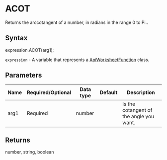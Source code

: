 # ACOT

Returns the arccotangent of a number, in radians in the range 0 to Pi..

## Syntax

expression.ACOT(arg1);

`expression` - A variable that represents a [ApiWorksheetFunction](../ApiWorksheetFunction.md) class.

## Parameters

| **Name** | **Required/Optional** | **Data type** | **Default** | **Description** |
| ------------- | ------------- | ------------- | ------------- | ------------- |
| arg1 | Required | number |  | Is the cotangent of the angle you want. |

## Returns

number, string, boolean